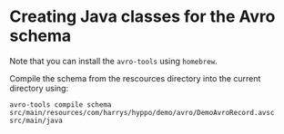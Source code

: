 Creating Java classes for the Avro schema
===

Note that you can install the `avro-tools` using `homebrew`.

Compile the schema from the rescources directory into the current directory using:
```shell
avro-tools compile schema src/main/resources/com/harrys/hyppo/demo/avro/DemoAvroRecord.avsc src/main/java
```
